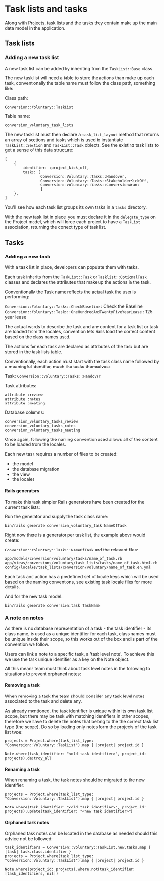 # Task lists and tasks

Along with Projects, task lists and the tasks they contain make up the main data
model in the application.

## Task lists

### Adding a new task list

A new task list can be added by inheriting from the `TaskList::Base` class.

The new task list will need a table to store the actions than make up each task,
conventionally the table name must follow the class path, something like:

Class path:

```
Conversion::Voluntary::TaskList
```

Table name:

```
conversion_voluntary_task_lists
```

The new task list must then declare a `task_list_layout` method that returns an
array of sections and tasks which is used to instantiate `TaskList::Section` and
`TaskList::Task` objects. See the existing task lists to get a sense of this
data structure:

```
[
    {
        identifier: :project_kick_off,
        tasks: [
                Conversion::Voluntary::Tasks::Handover,
                Conversion::Voluntary::Tasks::StakeholderKickOff,
                Conversion::Voluntary::Tasks::ConversionGrant
                ]
    },
]
```

You'll see how each task list groups its own tasks in a `tasks` directory.

With the new task list in place, you must declare it in the `delegate_type` on
the Project model, which will force each project to have a `TaskList`
association, returning the correct type of task list.

## Tasks

### Adding a new task

With a task list in place, developers can populate them with tasks.

Each task inherits from the `TaskList::Task` or `Tasklist::OptionalTask` classes
and declares the attributes that make up the actions in the task.

Conventionally the Task name reflects the actual task the user is performing:

`Conversion::Voluntary::Tasks::CheckBaseline` : Check the Baseline
`Conversion::Voluntary::Tasks::OneHundredAndTwentyFiveYearLease` : 125 year
lease

The actual words to describe the task and any content for a task list or task
are loaded from the locales, convention lets Rails load the correct content
based on the class names used.

The actions for each task are declared as attributes of the task but are stored
in the task lists table.

Conventionally, each action must start with the task class name followed by a
meaningful identifier, much like tasks themselves:

Task: `Conversion::Voluntary::Tasks::Handover`

Task attributes:

```
attribute :review
attribute :notes
attribute :meeting
```

Database columns:

```
conversion_voluntary_tasks_review
conversion_voluntary_tasks_notes
conversion_voluntary_tasks_meeting
```

Once again, following the naming convention used allows all of the content to be
loaded from the locales.

Each new task requires a number of files to be created:

- the model
- the database migration
- the view
- the locales

#### Rails generators

To make this task simpler Rails generators have been created for the current
task lists:

Run the generator and supply the task class name:

```
bin/rails generate conversion_voluntary_task NameOfTask
```

Right now there is a generator per task list, the example above would create:

`Conversion::Voluntary::Tasks::NameOfTask` and the relevant files:

```
app/models/conversion/voluntary/tasks/name_of_task.rb
app/views/conversions/voluntary/task_lists/tasks/name_of_task.html.rb
config/locales/task_lists/conversion/voluntary/name_of_task.en.yml
```

Each task and action has a predefined set of locale keys which will be used
based on the naming conventions, see existing task locale files for more
details.

And for the new task model:

```
bin/rails generate conversion:task TaskName
```

### A note on notes

As there is no database representation of a task - the task identifier - its
class name, is used as a unique identifier for each task, class names must be
unique inside their scope, so this works out of the box and is part of the
convention we follow.

Users can link a note to a specific task, a 'task level note'. To achieve this
we use the task unique identifier as a key on the Note object.

All this means team must think about task level notes in the following to
situations to prevent orphaned notes:

#### Removing a task

When removing a task the team should consider any task level notes associated to
the task and delete any.

As already mentioned, the task identifier is unique within its own task list
scope, but there may be task with matching identifiers in other scopes,
therefore we have to delete the notes that belong to the the correct task list
type (the scope). Do so by loading only notes form the projects of the task list
type:

```
projects = Project.where(task_list_type: "Conversion::Voluntary::TaskList").map { |project| project.id }

Note.where(task_identifier: "<old task identifier>", project_id: projects).destroy_all
```

#### Renaming a task

When renaming a task, the task notes should be migrated to the new identifier:

```
projects = Project.where(task_list_type: "Conversion::Voluntary::TaskList").map { |project| project.id }

Note.where(task_identifier: "<old task identifier>", project_id: projects).update(task_identifier: "<new task identifier>")
```

#### Orphaned task notes

Orphaned task notes can be located in the database as needed should this advice
not be followed:

```
task_identifiers = Conversion::Voluntary::TaskList.new.tasks.map { |task| task.class.identifier }
projects = Project.where(task_list_type: "Conversion::Voluntary::TaskList").map { |project| project.id }

Note.where(project_id: projects).where.not(task_identifier: [task_identifiers, nil])
```

